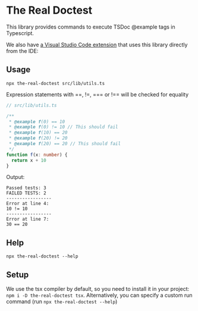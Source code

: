 # The Real Doctest

This library provides commands to execute TSDoc @example tags in Typescript.

We also have <a href="https://marketplace.visualstudio.com/items?itemName=Kanso.the-real-doctest-ts">a Visual Studio Code extension</a> that uses this library directly from the IDE:  

## Usage


`npx the-real-doctest src/lib/utils.ts`

Expression statements with ==, !=, === or !== will be checked for equality

```typescript
// src/lib/utils.ts

/**
 * @example f(0) == 10
 * @example f(0) != 10 // This should fail
 * @example f(10) == 20
 * @example f(20) != 20
 * @example f(20) == 20 // This should fail
 */
function f(x: number) {
  return x + 10
}
```

Output:

```
Passed tests: 3
FAILED TESTS: 2
-----------------
Error at line 4: 
10 != 10
-----------------
Error at line 7: 
30 == 20
```

## Help

`npx the-real-doctest --help`


## Setup

We use the tsx compiler by default, so you need to install it in your project: `npm i -D the-real-doctest tsx`.
Alternatively, you can specify a custom run command (run `npx the-real-doctest --help`)
